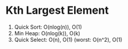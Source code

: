 # Kth Largest Element

1. Quick Sort: O(nlog(n)), O(1)
2. Min Heap: O(nlog(k)), O(k)
3. Quick Select: O(n), O(1)    (worst: O(n^2), O(1)